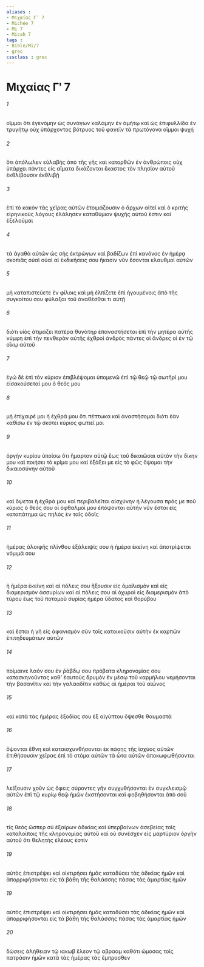 ```yaml
---
aliases : 
- Μιχαίας Γʹ 7
- Michée 7
- Mi 7
- Micah 7
tags : 
- Bible/Mi/7
- grec
cssclass : grec
---
```


# Μιχαίας Γʹ 7

###### 1
οἴμμοι ὅτι ἐγενόμην ὡς συνάγων καλάμην ἐν ἀμήτῳ καὶ ὡς ἐπιφυλλίδα ἐν τρυγήτῳ οὐχ ὑπάρχοντος βότρυος τοῦ φαγεῖν τὰ πρωτόγονα οἴμμοι ψυχή
###### 2
ὅτι ἀπόλωλεν εὐλαβὴς ἀπὸ τῆς γῆς καὶ κατορθῶν ἐν ἀνθρώποις οὐχ ὑπάρχει πάντες εἰς αἵματα δικάζονται ἕκαστος τὸν πλησίον αὐτοῦ ἐκθλίβουσιν ἐκθλιβῇ
###### 3
ἐπὶ τὸ κακὸν τὰς χεῖρας αὐτῶν ἑτοιμάζουσιν ὁ ἄρχων αἰτεῖ καὶ ὁ κριτὴς εἰρηνικοὺς λόγους ἐλάλησεν καταθύμιον ψυχῆς αὐτοῦ ἐστιν καὶ ἐξελοῦμαι
###### 4
τὰ ἀγαθὰ αὐτῶν ὡς σὴς ἐκτρώγων καὶ βαδίζων ἐπὶ κανόνος ἐν ἡμέρᾳ σκοπιᾶς οὐαὶ οὐαί αἱ ἐκδικήσεις σου ἥκασιν νῦν ἔσονται κλαυθμοὶ αὐτῶν
###### 5
μὴ καταπιστεύετε ἐν φίλοις καὶ μὴ ἐλπίζετε ἐπὶ ἡγουμένοις ἀπὸ τῆς συγκοίτου σου φύλαξαι τοῦ ἀναθέσθαι τι αὐτῇ
###### 6
διότι υἱὸς ἀτιμάζει πατέρα θυγάτηρ ἐπαναστήσεται ἐπὶ τὴν μητέρα αὐτῆς νύμφη ἐπὶ τὴν πενθερὰν αὐτῆς ἐχθροὶ ἀνδρὸς πάντες οἱ ἄνδρες οἱ ἐν τῷ οἴκῳ αὐτοῦ
###### 7
ἐγὼ δὲ ἐπὶ τὸν κύριον ἐπιβλέψομαι ὑπομενῶ ἐπὶ τῷ θεῷ τῷ σωτῆρί μου εἰσακούσεταί μου ὁ θεός μου
###### 8
μὴ ἐπίχαιρέ μοι ἡ ἐχθρά μου ὅτι πέπτωκα καὶ ἀναστήσομαι διότι ἐὰν καθίσω ἐν τῷ σκότει κύριος φωτιεῖ μοι
###### 9
ὀργὴν κυρίου ὑποίσω ὅτι ἥμαρτον αὐτῷ ἕως τοῦ δικαιῶσαι αὐτὸν τὴν δίκην μου καὶ ποιήσει τὸ κρίμα μου καὶ ἐξάξει με εἰς τὸ φῶς ὄψομαι τὴν δικαιοσύνην αὐτοῦ
###### 10
καὶ ὄψεται ἡ ἐχθρά μου καὶ περιβαλεῖται αἰσχύνην ἡ λέγουσα πρός με ποῦ κύριος ὁ θεός σου οἱ ὀφθαλμοί μου ἐπόψονται αὐτήν νῦν ἔσται εἰς καταπάτημα ὡς πηλὸς ἐν ταῖς ὁδοῖς
###### 11
ἡμέρας ἀλοιφῆς πλίνθου ἐξάλειψίς σου ἡ ἡμέρα ἐκείνη καὶ ἀποτρίψεται νόμιμά σου
###### 12
ἡ ἡμέρα ἐκείνη καὶ αἱ πόλεις σου ἥξουσιν εἰς ὁμαλισμὸν καὶ εἰς διαμερισμὸν ἀσσυρίων καὶ αἱ πόλεις σου αἱ ὀχυραὶ εἰς διαμερισμὸν ἀπὸ τύρου ἕως τοῦ ποταμοῦ συρίας ἡμέρα ὕδατος καὶ θορύβου
###### 13
καὶ ἔσται ἡ γῆ εἰς ἀφανισμὸν σὺν τοῖς κατοικοῦσιν αὐτὴν ἐκ καρπῶν ἐπιτηδευμάτων αὐτῶν
###### 14
ποίμαινε λαόν σου ἐν ῥάβδῳ σου πρόβατα κληρονομίας σου κατασκηνοῦντας καθ' ἑαυτοὺς δρυμὸν ἐν μέσῳ τοῦ καρμήλου νεμήσονται τὴν βασανῖτιν καὶ τὴν γαλααδῖτιν καθὼς αἱ ἡμέραι τοῦ αἰῶνος
###### 15
καὶ κατὰ τὰς ἡμέρας ἐξοδίας σου ἐξ αἰγύπτου ὄψεσθε θαυμαστά
###### 16
ὄψονται ἔθνη καὶ καταισχυνθήσονται ἐκ πάσης τῆς ἰσχύος αὐτῶν ἐπιθήσουσιν χεῖρας ἐπὶ τὸ στόμα αὐτῶν τὰ ὦτα αὐτῶν ἀποκωφωθήσονται
###### 17
λείξουσιν χοῦν ὡς ὄφεις σύροντες γῆν συγχυθήσονται ἐν συγκλεισμῷ αὐτῶν ἐπὶ τῷ κυρίῳ θεῷ ἡμῶν ἐκστήσονται καὶ φοβηθήσονται ἀπὸ σοῦ
###### 18
τίς θεὸς ὥσπερ σύ ἐξαίρων ἀδικίας καὶ ὑπερβαίνων ἀσεβείας τοῖς καταλοίποις τῆς κληρονομίας αὐτοῦ καὶ οὐ συνέσχεν εἰς μαρτύριον ὀργὴν αὐτοῦ ὅτι θελητὴς ἐλέους ἐστίν
###### 19
αὐτὸς ἐπιστρέψει καὶ οἰκτιρήσει ἡμᾶς καταδύσει τὰς ἀδικίας ἡμῶν καὶ ἀπορριφήσονται εἰς τὰ βάθη τῆς θαλάσσης πάσας τὰς ἁμαρτίας ἡμῶν
###### 19
αὐτὸς ἐπιστρέψει καὶ οἰκτιρήσει ἡμᾶς καταδύσει τὰς ἀδικίας ἡμῶν καὶ ἀπορριφήσονται εἰς τὰ βάθη τῆς θαλάσσης πάσας τὰς ἁμαρτίας ἡμῶν
###### 20
δώσεις ἀλήθειαν τῷ ιακωβ ἔλεον τῷ αβρααμ καθότι ὤμοσας τοῖς πατράσιν ἡμῶν κατὰ τὰς ἡμέρας τὰς ἔμπροσθεν
